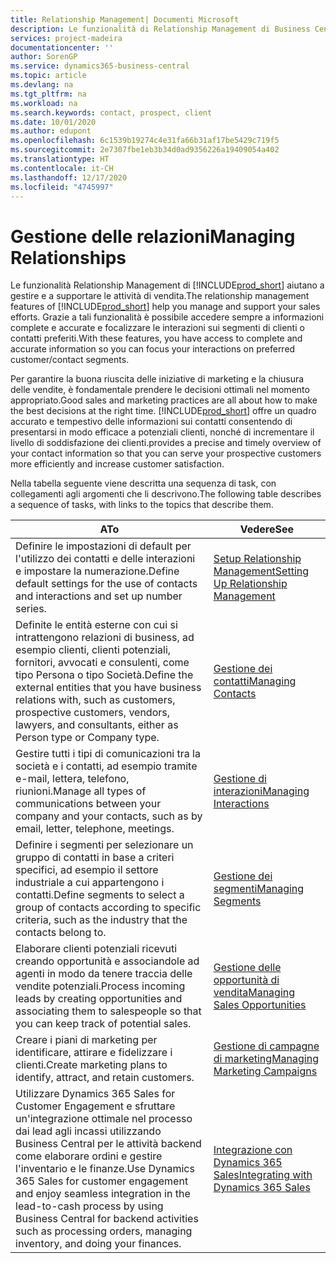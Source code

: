 ```yaml
---
title: Relationship Management| Documenti Microsoft
description: Le funzionalità di Relationship Management di Business Central supportano le attività di vendita e consentono di accedere alle informazioni sui contatti e i potenziali clienti in modo da poter assistere in modo efficiente i clienti.
services: project-madeira
documentationcenter: ''
author: SorenGP
ms.service: dynamics365-business-central
ms.topic: article
ms.devlang: na
ms.tgt_pltfrm: na
ms.workload: na
ms.search.keywords: contact, prospect, client
ms.date: 10/01/2020
ms.author: edupont
ms.openlocfilehash: 6c1539b19274c4e31fa66b31af17be5429c719f5
ms.sourcegitcommit: 2e7307fbe1eb3b34d0ad9356226a19409054a402
ms.translationtype: HT
ms.contentlocale: it-CH
ms.lasthandoff: 12/17/2020
ms.locfileid: "4745997"
---
```

# <a name="managing-relationships"></a><span data-ttu-id="a7ec9-103">Gestione delle relazioni</span><span class="sxs-lookup"><span data-stu-id="a7ec9-103">Managing Relationships</span></span>
<span data-ttu-id="a7ec9-104">Le funzionalità Relationship Management di [!INCLUDE[prod_short](includes/prod_short.md)] aiutano a gestire e a supportare le attività di vendita.</span><span class="sxs-lookup"><span data-stu-id="a7ec9-104">The relationship management features of [!INCLUDE[prod_short](includes/prod_short.md)] help you manage and support your sales efforts.</span></span> <span data-ttu-id="a7ec9-105">Grazie a tali funzionalità è possibile accedere sempre a informazioni complete e accurate e focalizzare le interazioni sui segmenti di clienti o contatti preferiti.</span><span class="sxs-lookup"><span data-stu-id="a7ec9-105">With these features, you have access to complete and accurate information so you can focus your interactions on preferred customer/contact segments.</span></span>

<span data-ttu-id="a7ec9-106">Per garantire la buona riuscita delle iniziative di marketing e la chiusura delle vendite, è fondamentale prendere le decisioni ottimali nel momento appropriato.</span><span class="sxs-lookup"><span data-stu-id="a7ec9-106">Good sales and marketing practices are all about how to make the best decisions at the right time.</span></span> [!INCLUDE[prod_short](includes/prod_short.md)] <span data-ttu-id="a7ec9-107">offre un quadro accurato e tempestivo delle informazioni sui contatti consentendo di presentarsi in modo efficace a potenziali clienti, nonché di incrementare il livello di soddisfazione dei clienti.</span><span class="sxs-lookup"><span data-stu-id="a7ec9-107">provides a precise and timely overview of your contact information so that you can serve your prospective customers more efficiently and increase customer satisfaction.</span></span>

<span data-ttu-id="a7ec9-108">Nella tabella seguente viene descritta una sequenza di task, con collegamenti agli argomenti che li descrivono.</span><span class="sxs-lookup"><span data-stu-id="a7ec9-108">The following table describes a sequence of tasks, with links to the topics that describe them.</span></span>  

| <span data-ttu-id="a7ec9-109">A</span><span class="sxs-lookup"><span data-stu-id="a7ec9-109">To</span></span> | <span data-ttu-id="a7ec9-110">Vedere</span><span class="sxs-lookup"><span data-stu-id="a7ec9-110">See</span></span> |
| --- | --- |
|<span data-ttu-id="a7ec9-111">Definire le impostazioni di default per l'utilizzo dei contatti e delle interazioni e impostare la numerazione.</span><span class="sxs-lookup"><span data-stu-id="a7ec9-111">Define default settings for the use of contacts and interactions and set up number series.</span></span>|[<span data-ttu-id="a7ec9-112">Setup Relationship Management</span><span class="sxs-lookup"><span data-stu-id="a7ec9-112">Setting Up Relationship Management</span></span>](marketing-setup-marketing.md)|
|<span data-ttu-id="a7ec9-113">Definite le entità esterne con cui si intrattengono relazioni di business, ad esempio clienti, clienti potenziali, fornitori, avvocati e consulenti, come tipo Persona o tipo Società.</span><span class="sxs-lookup"><span data-stu-id="a7ec9-113">Define the external entities that you have business relations with, such as customers, prospective customers, vendors, lawyers, and consultants, either as Person type or Company type.</span></span>|[<span data-ttu-id="a7ec9-114">Gestione dei contatti</span><span class="sxs-lookup"><span data-stu-id="a7ec9-114">Managing Contacts</span></span>](marketing-contacts.md)|
|<span data-ttu-id="a7ec9-115">Gestire tutti i tipi di comunicazioni tra la società e i contatti, ad esempio tramite e-mail, lettera, telefono, riunioni.</span><span class="sxs-lookup"><span data-stu-id="a7ec9-115">Manage all types of communications between your company and your contacts, such as by email, letter, telephone, meetings.</span></span>|[<span data-ttu-id="a7ec9-116">Gestione di interazioni</span><span class="sxs-lookup"><span data-stu-id="a7ec9-116">Managing Interactions</span></span>](marketing-interactions.md)|
|<span data-ttu-id="a7ec9-117">Definire i segmenti per selezionare un gruppo di contatti in base a criteri specifici, ad esempio il settore industriale a cui appartengono i contatti.</span><span class="sxs-lookup"><span data-stu-id="a7ec9-117">Define segments to select a group of contacts according to specific criteria, such as the industry that the contacts belong to.</span></span>|[<span data-ttu-id="a7ec9-118">Gestione dei segmenti</span><span class="sxs-lookup"><span data-stu-id="a7ec9-118">Managing Segments</span></span>](marketing-segments.md)|
|<span data-ttu-id="a7ec9-119">Elaborare clienti potenziali ricevuti creando opportunità e associandole ad agenti in modo da tenere traccia delle vendite potenziali.</span><span class="sxs-lookup"><span data-stu-id="a7ec9-119">Process incoming leads by creating opportunities and associating them to salespeople so that you can keep track of potential sales.</span></span>|[<span data-ttu-id="a7ec9-120">Gestione delle opportunità di vendita</span><span class="sxs-lookup"><span data-stu-id="a7ec9-120">Managing Sales Opportunities</span></span>](marketing-manage-sales-opportunities.md)|
|<span data-ttu-id="a7ec9-121">Creare i piani di marketing per identificare, attirare e fidelizzare i clienti.</span><span class="sxs-lookup"><span data-stu-id="a7ec9-121">Create marketing plans to identify, attract, and retain customers.</span></span>|[<span data-ttu-id="a7ec9-122">Gestione di campagne di marketing</span><span class="sxs-lookup"><span data-stu-id="a7ec9-122">Managing Marketing Campaigns</span></span>](marketing-campaigns.md)|
|<span data-ttu-id="a7ec9-123">Utilizzare Dynamics 365 Sales for Customer Engagement e sfruttare un'integrazione ottimale nel processo dai lead agli incassi utilizzando Business Central per le attività backend come elaborare ordini e gestire l'inventario e le finanze.</span><span class="sxs-lookup"><span data-stu-id="a7ec9-123">Use Dynamics 365 Sales for customer engagement and enjoy seamless integration in the lead-to-cash process by using Business Central for backend activities such as processing orders, managing inventory, and doing your finances.</span></span>|[<span data-ttu-id="a7ec9-124">Integrazione con Dynamics 365 Sales</span><span class="sxs-lookup"><span data-stu-id="a7ec9-124">Integrating with Dynamics 365 Sales</span></span>](marketing-integrate-dynamicscrm.md)|
